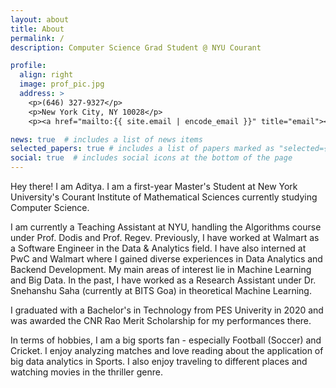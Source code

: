```yaml
---
layout: about
title: About
permalink: /
description: Computer Science Grad Student @ NYU Courant

profile:
  align: right
  image: prof_pic.jpg
  address: >
    <p>(646) 327-9327</p>
    <p>New York City, NY 10028</p>
    <p><a href="mailto:{{ site.email | encode_email }}" title="email"><i class="fas fa-envelope"></i> adityapandey@nyu.edu</a></p>

news: true  # includes a list of news items
selected_papers: true # includes a list of papers marked as "selected={true}"
social: true  # includes social icons at the bottom of the page
---
```


Hey there!
I am Aditya. I am a first-year Master's Student at New York University's Courant Institute of Mathematical Sciences currently studying Computer Science.

I am currently a Teaching Assistant at NYU, handling the Algorithms course under Prof. Dodis and Prof. Regev. Previously, I have worked at Walmart as a Software Engineer in the Data & Analytics field. I have also interned at PwC and Walmart where I gained diverse experiences in Data Analytics and Backend Development.
My main areas of interest lie in Machine Learning and Big Data.
In the past, I have worked as a Research Assistant under Dr. Snehanshu Saha (currently at BITS Goa) in theoretical Machine Learning.

I graduated with a Bachelor's in Technology from PES Univerity in 2020 and was awarded the CNR Rao Merit Scholarship for my performances there.

In terms of hobbies, I am a big sports fan - especially Football (Soccer) and Cricket. I enjoy analyzing matches and love reading about the application of big data analytics in Sports. I also enjoy traveling to different places and watching movies in the thriller genre.
